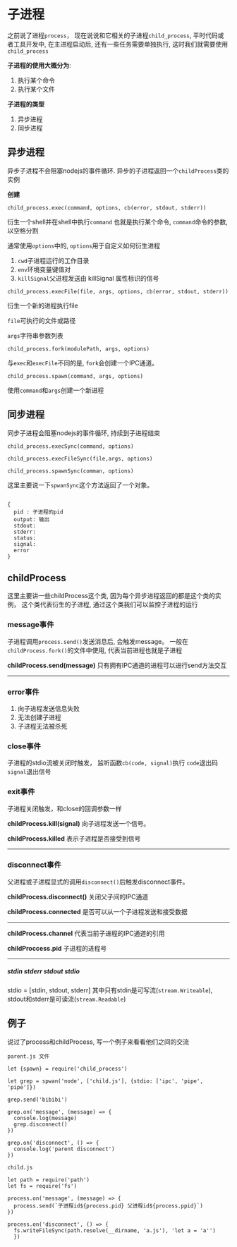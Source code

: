 # 子进程

之前说了进程`process`， 现在说说和它相关的子进程`child_process`, 平时代码或者工具开发中, 在主进程启动后, 还有一些任务需要单独执行, 这时我们就需要使用`child_process`

**子进程的使用大概分为**:

1. 执行某个命令
2. 执行某个文件

**子进程的类型**
1. 异步进程
2. 同步进程


## 异步进程

异步子进程不会阻塞nodejs的事件循环. 异步的子进程返回一个`childProcess`类的实例

**创建**

`child_process.exec(command, options, cb(error, stdout, stderr))`

衍生一个shell并在shell中执行`command` 也就是执行某个命令,  `command`命令的参数, 以空格分割

通常使用`options`中的,  `options`用于自定义如何衍生进程
1. `cwd`子进程运行的工作目录
2. `env`环境变量键值对
3. `killSignal`父进程发送由 killSignal 属性标识的信号

`child_process.execFile(file, args, options, cb(error, stdout, stderr))`

衍生一个新的进程执行file

`file`可执行的文件或路径

`args`字符串参数列表

`child_process.fork(modulePath, args, options)`

与`exec`和`execFile`不同的是, `fork`会创建一个IPC通道。

`child_process.spawn(command, args, options)`

使用`command`和`args`创建一个新进程




## 同步进程

同步子进程会阻塞nodejs的事件循环, 持续到子进程结束

`child_process.execSync(command, options)`

`child_process.execFileSync(file,args, options)`

`child_process.spawnSync(comman, options)`

这里主要说一下`spwanSync`这个方法返回了一个对象。

```

{
  pid : 子进程的pid
  output: 输出
  stdout:
  stderr:
  status:
  signal:
  error
}

```


## childProcess

这里主要讲一些childProcess这个类, 因为每个异步进程返回的都是这个类的实例， 这个类代表衍生的子进程, 通过这个类我们可以监控子进程的运行

### message事件

子进程调用`process.send()`发送消息后, 会触发message。 一般在`childProcess.fork()`的文件中使用, 代表当前进程也就是子进程

**childProcess.send(message)**   只有拥有IPC通道的进程可以进行send方法交互

---

### error事件  

1. 向子进程发送信息失败
2. 无法创建子进程
3. 子进程无法被杀死

### close事件  

子进程的stdio流被关闭时触发， 监听函数`cb(code, signal)`执行 `code`退出码 `signal`退出信号

### exit事件

子进程关闭触发，和close的回调参数一样

**childProcess.kill(signal)** 向子进程发送一个信号。

**childProcess.killed** 表示子进程是否接受到信号

---

### disconnect事件

父进程或子进程显式的调用`disconnect()`后触发disconnect事件。

**childProcess.disconnect()** 关闭父子间的IPC通道

**childProcess.connected** 是否可以从一个子进程发送和接受数据

---

**childProcess.channel** 代表当前子进程的IPC通道的引用

**childProccess.pid** 子进程的进程号

---

##### stdin stderr stdout stdio

stdio = [stdin, stdout, stderr] 其中只有stdin是可写流(`stream.Writeable`), stdout和stderr是可读流(`stream.Readable`)

## 例子

说过了process和childProcess, 写一个例子来看看他们之间的交流

```
parent.js 文件

let {spawn} = require('child_process')

let grep = spwan('node', ['child.js'], {stdio: ['ipc', 'pipe', 'pipe']})

grep.send('bibibi')

grep.on('message', (message) => {
  console.log(message)
  grep.disconnect()
})

grep.on('disconnect', () => {
  console.log('parent disconnect')
})

```


```
child.js

let path = require('path')
let fs = require('fs')

process.on('message', (message) => {
  process.send(`子进程id${process.pid} 父进程id${process.ppid}`)
})

process.on('disconnect', () => {
  fs.writeFileSync(path.resolve(__dirname, 'a.js'), 'let a = 'a'')
  })

```
